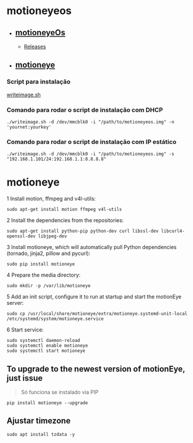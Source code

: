 # motioneyeos

- ## [motioneyeOs](https://github.com/ccrisan/motioneyeos/wiki/Installation)

  - [Releases](https://github.com/ccrisan/motioneyeos/releases)

- ## [motioneye](https://github.com/ccrisan/motioneye/wiki)

### Script para instalação

[writeimage.sh](https://raw.githubusercontent.com/ccrisan/motioneyeos/master/writeimage.sh)

### Comando para rodar o script de instalação com DHCP

```x
./writeimage.sh -d /dev/mmcblk0 -i "/path/to/motioneyeos.img" -n 'yournet:yourkey'
```

### Comando para rodar o script de instalação com IP estático

```x
./writeimage.sh -d /dev/mmcblk0 -i "/path/to/motioneyeos.img" -s "192.168.1.101/24:192.168.1.1:8.8.8.8"
```

# motioneye

1 Install motion, ffmpeg and v4l-utils:

    sudo apt-get install motion ffmpeg v4l-utils

2 Install the dependencies from the repositories:

    sudo apt-get install python-pip python-dev curl libssl-dev libcurl4-openssl-dev libjpeg-dev

3 Install motioneye, which will automatically pull Python dependencies (tornado, jinja2, pillow and pycurl):

    sudo pip install motioneye

4 Prepare the media directory:

    sudo mkdir -p /var/lib/motioneye

5 Add an init script, configure it to run at startup and start the motionEye server:

    sudo cp /usr/local/share/motioneye/extra/motioneye.systemd-unit-local /etc/systemd/system/motioneye.service
    
6 Start service:

    sudo systemctl daemon-reload
    sudo systemctl enable motioneye
    sudo systemctl start motioneye

## To upgrade to the newest version of motionEye, just issue

> Só funciona se instalado via PIP

    pip install motioneye --upgrade

## Ajustar timezone

    sudo apt install tzdata -y
